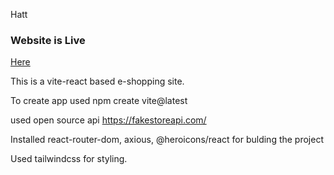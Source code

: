 Hatt
### Website is Live 
[Here](https://nitendra-rana.github.io/haat/)

This is a vite-react based e-shopping site.


To create app used npm create vite@latest 

used open source api https://fakestoreapi.com/

Installed react-router-dom, axious, @heroicons/react for bulding the project

Used tailwindcss for styling.

